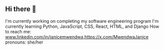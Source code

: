 ## Hi there 👋
I'm currently working on completing my software engineering program
I'm currently learning Python, JavaScript, CSS, React, HTML, and Django
How to reach me: www.linkedin.com/in/janicemwendwa,https://x.com/MwendwaJanice
pronouns: she/her
<!--
**Janicemwendwa/Janicemwendwa** is a ✨ _special_ ✨ repository because its `README.md` (this file) appears on your GitHub profile.

Here are some ideas to get you started:

-🔭 I’m currently working on completing my software engineering program
-🌱 I’m currently learning Python, JavaScript, CSS, React, HTML, Django
-📫 How to reach me: https://x.com/MwendwaJanice www.linkedin.com/in/janicemwendwa
- 😄 Pronouns: she/her
-->
